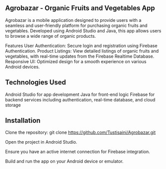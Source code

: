 ## **Agrobazar - Organic Fruits and Vegetables App**

Agrobazar is a mobile application designed to provide users with a seamless and user-friendly platform for purchasing organic fruits and vegetables. Developed using Android Studio and Java, this app allows users to browse a wide range of organic products.

Features
User Authentication: Secure login and registration using Firebase Authentication.
Product Listings: View detailed listings of organic fruits and vegetables, with real-time updates from the Firebase Realtime Database.
Responsive UI: Optimized design for a smooth experience on various Android devices.

## **Technologies Used**
Android Studio for app development
Java for front-end logic
Firebase for backend services including authentication, real-time database, and cloud storage

## **Installation**
Clone the repository:
git clone https://github.com/Tustisaini/Agrobazar.git


Open the project in Android Studio.

Ensure you have an active internet connection for Firebase integration.

Build and run the app on your Android device or emulator.


